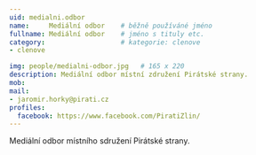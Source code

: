 ```yaml
---
uid: medialni.odbor
name:     Mediální odbor  	# běžně používáné jméno
fullname: Mediální odbor  	# jméno s tituly etc.
category:                   # kategorie: clenove
- clenove

img: people/medialni-odbor.jpg   # 165 x 220
description: Mediální odbor místní združení Pirátské strany.
mob: 
mail:
- jaromir.horky@pirati.cz
profiles:
  facebook: https://www.facebook.com/PiratiZlin/
---
```

Mediální odbor místního sdružení Pirátské strany.